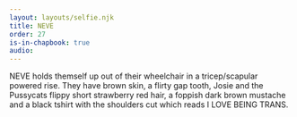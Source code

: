 ```yaml
---
layout: layouts/selfie.njk
title: NEVE
order: 27
is-in-chapbook: true
audio: 
---
```

NEVE holds themself up out of their wheelchair in a tricep/scapular powered rise. They have brown skin, a flirty gap tooth, Josie and the Pussycats flippy short strawberry red hair, a foppish dark brown mustache and a black tshirt with the shoulders cut which reads I LOVE BEING TRANS.
